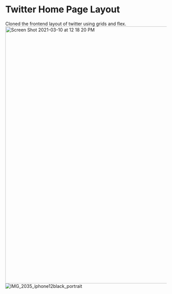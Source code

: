 # Twitter Home Page Layout 
 Cloned the frontend layout of twitter using grids and flex.
<img width="800" alt="Screen Shot 2021-03-10 at 12 18 20 PM" src="https://user-images.githubusercontent.com/43757712/110604622-4b25e780-81ae-11eb-9797-6b25957ec4e5.png">
![IMG_2035_iphone12black_portrait](https://user-images.githubusercontent.com/43757712/110606894-a9ec6080-81b0-11eb-951f-9a452ce74272.png)




